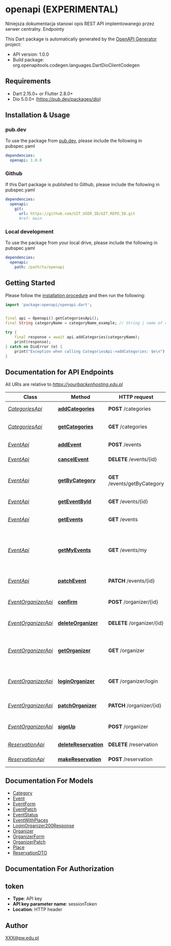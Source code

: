 # openapi (EXPERIMENTAL)
Niniejsza dokumentacja stanowi opis REST API implemtowanego przez serwer centralny. Endpointy 

This Dart package is automatically generated by the [OpenAPI Generator](https://openapi-generator.tech) project:

- API version: 1.0.0
- Build package: org.openapitools.codegen.languages.DartDioClientCodegen

## Requirements

* Dart 2.15.0+ or Flutter 2.8.0+
* Dio 5.0.0+ (https://pub.dev/packages/dio)

## Installation & Usage

### pub.dev
To use the package from [pub.dev](https://pub.dev), please include the following in pubspec.yaml
```yaml
dependencies:
  openapi: 1.0.0
```

### Github
If this Dart package is published to Github, please include the following in pubspec.yaml
```yaml
dependencies:
  openapi:
    git:
      url: https://github.com/GIT_USER_ID/GIT_REPO_ID.git
      #ref: main
```

### Local development
To use the package from your local drive, please include the following in pubspec.yaml
```yaml
dependencies:
  openapi:
    path: /path/to/openapi
```

## Getting Started

Please follow the [installation procedure](#installation--usage) and then run the following:

```dart
import 'package:openapi/openapi.dart';


final api = Openapi().getCategoriesApi();
final String categoryName = categoryName_example; // String | name of category

try {
    final response = await api.addCategories(categoryName);
    print(response);
} catch on DioError (e) {
    print("Exception when calling CategoriesApi->addCategories: $e\n");
}

```

## Documentation for API Endpoints

All URIs are relative to *https://yourbackenhosting.edu.pl*

Class | Method | HTTP request | Description
------------ | ------------- | ------------- | -------------
[*CategoriesApi*](doc\CategoriesApi.md) | [**addCategories**](doc\CategoriesApi.md#addcategories) | **POST** /categories | Create new category
[*CategoriesApi*](doc\CategoriesApi.md) | [**getCategories**](doc\CategoriesApi.md#getcategories) | **GET** /categories | Return list of all categories
[*EventApi*](doc\EventApi.md) | [**addEvent**](doc\EventApi.md#addevent) | **POST** /events | Add new event
[*EventApi*](doc\EventApi.md) | [**cancelEvent**](doc\EventApi.md#cancelevent) | **DELETE** /events/{id} | Cancel event
[*EventApi*](doc\EventApi.md) | [**getByCategory**](doc\EventApi.md#getbycategory) | **GET** /events/getByCategory | Return list of all events in category
[*EventApi*](doc\EventApi.md) | [**getEventById**](doc\EventApi.md#geteventbyid) | **GET** /events/{id} | Find event by ID
[*EventApi*](doc\EventApi.md) | [**getEvents**](doc\EventApi.md#getevents) | **GET** /events | Return list of all events
[*EventApi*](doc\EventApi.md) | [**getMyEvents**](doc\EventApi.md#getmyevents) | **GET** /events/my | Return list of events made by organizer, according to session
[*EventApi*](doc\EventApi.md) | [**patchEvent**](doc\EventApi.md#patchevent) | **PATCH** /events/{id} | patch existing event
[*EventOrganizerApi*](doc\EventOrganizerApi.md) | [**confirm**](doc\EventOrganizerApi.md#confirm) | **POST** /organizer/{id} | Confirm orginizer account
[*EventOrganizerApi*](doc\EventOrganizerApi.md) | [**deleteOrganizer**](doc\EventOrganizerApi.md#deleteorganizer) | **DELETE** /organizer/{id} | Confirm orginizer account
[*EventOrganizerApi*](doc\EventOrganizerApi.md) | [**getOrganizer**](doc\EventOrganizerApi.md#getorganizer) | **GET** /organizer | Get organizer account (my account)
[*EventOrganizerApi*](doc\EventOrganizerApi.md) | [**loginOrganizer**](doc\EventOrganizerApi.md#loginorganizer) | **GET** /organizer/login | Logs organizer into the system
[*EventOrganizerApi*](doc\EventOrganizerApi.md) | [**patchOrganizer**](doc\EventOrganizerApi.md#patchorganizer) | **PATCH** /organizer/{id} | Patch orginizer account
[*EventOrganizerApi*](doc\EventOrganizerApi.md) | [**signUp**](doc\EventOrganizerApi.md#signup) | **POST** /organizer | Create orginizer account
[*ReservationApi*](doc\ReservationApi.md) | [**deleteReservation**](doc\ReservationApi.md#deletereservation) | **DELETE** /reservation | Create new reservation
[*ReservationApi*](doc\ReservationApi.md) | [**makeReservation**](doc\ReservationApi.md#makereservation) | **POST** /reservation | Create new reservation


## Documentation For Models

 - [Category](doc\Category.md)
 - [Event](doc\Event.md)
 - [EventForm](doc\EventForm.md)
 - [EventPatch](doc\EventPatch.md)
 - [EventStatus](doc\EventStatus.md)
 - [EventWithPlaces](doc\EventWithPlaces.md)
 - [LoginOrganizer200Response](doc\LoginOrganizer200Response.md)
 - [Organizer](doc\Organizer.md)
 - [OrganizerForm](doc\OrganizerForm.md)
 - [OrganizerPatch](doc\OrganizerPatch.md)
 - [Place](doc\Place.md)
 - [ReservationDTO](doc\ReservationDTO.md)


## Documentation For Authorization


## token

- **Type**: API key
- **API key parameter name**: sessionToken
- **Location**: HTTP header


## Author

XXX@pw.edu.pl

